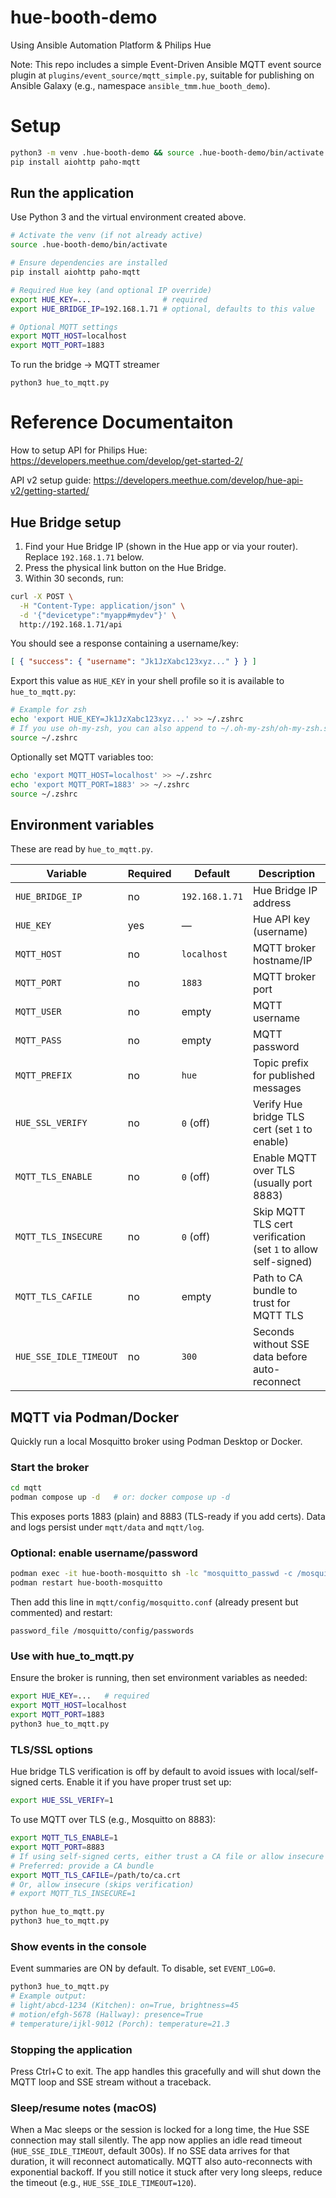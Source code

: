 # hue-booth-demo
Using Ansible Automation Platform &amp; Philips Hue

Note: This repo includes a simple Event-Driven Ansible MQTT event source plugin at `plugins/event_source/mqtt_simple.py`, suitable for publishing on Ansible Galaxy (e.g., namespace `ansible_tmm.hue_booth_demo`).

# Setup

```bash
python3 -m venv .hue-booth-demo && source .hue-booth-demo/bin/activate
pip install aiohttp paho-mqtt
```

## Run the application

Use Python 3 and the virtual environment created above.

```bash
# Activate the venv (if not already active)
source .hue-booth-demo/bin/activate

# Ensure dependencies are installed
pip install aiohttp paho-mqtt

# Required Hue key (and optional IP override)
export HUE_KEY=...                # required
export HUE_BRIDGE_IP=192.168.1.71 # optional, defaults to this value

# Optional MQTT settings
export MQTT_HOST=localhost
export MQTT_PORT=1883
```

To run the bridge -> MQTT streamer
```
python3 hue_to_mqtt.py
```

# Reference Documentaiton

How to setup API for Philips Hue: https://developers.meethue.com/develop/get-started-2/

API v2 setup guide: https://developers.meethue.com/develop/hue-api-v2/getting-started/

## Hue Bridge setup

1. Find your Hue Bridge IP (shown in the Hue app or via your router). Replace `192.168.1.71` below.
2. Press the physical link button on the Hue Bridge.
3. Within 30 seconds, run:

```bash
curl -X POST \
  -H "Content-Type: application/json" \
  -d '{"devicetype":"myapp#mydev"}' \
  http://192.168.1.71/api
```

You should see a response containing a username/key:

```json
[ { "success": { "username": "Jk1JzXabc123xyz..." } } ]
```

Export this value as `HUE_KEY` in your shell profile so it is available to `hue_to_mqtt.py`:

```bash
# Example for zsh
echo 'export HUE_KEY=Jk1JzXabc123xyz...' >> ~/.zshrc
# If you use oh-my-zsh, you can also append to ~/.oh-my-zsh/oh-my-zsh.sh
source ~/.zshrc
```

Optionally set MQTT variables too:

```bash
echo 'export MQTT_HOST=localhost' >> ~/.zshrc
echo 'export MQTT_PORT=1883' >> ~/.zshrc
source ~/.zshrc
```

## Environment variables

These are read by `hue_to_mqtt.py`.

| Variable       | Required | Default         | Description |
|----------------|----------|-----------------|-------------|
| `HUE_BRIDGE_IP`| no       | `192.168.1.71`  | Hue Bridge IP address |
| `HUE_KEY`      | yes      | —               | Hue API key (username) |
| `MQTT_HOST`    | no       | `localhost`     | MQTT broker hostname/IP |
| `MQTT_PORT`    | no       | `1883`          | MQTT broker port |
| `MQTT_USER`    | no       | empty           | MQTT username |
| `MQTT_PASS`    | no       | empty           | MQTT password |
| `MQTT_PREFIX`  | no       | `hue`           | Topic prefix for published messages |
| `HUE_SSL_VERIFY` | no    | `0` (off)       | Verify Hue bridge TLS cert (set `1` to enable) |
| `MQTT_TLS_ENABLE` | no   | `0` (off)       | Enable MQTT over TLS (usually port 8883) |
| `MQTT_TLS_INSECURE` | no | `0` (off)       | Skip MQTT TLS cert verification (set `1` to allow self-signed) |
| `MQTT_TLS_CAFILE` | no   | empty           | Path to CA bundle to trust for MQTT TLS |
| `HUE_SSE_IDLE_TIMEOUT` | no | `300`        | Seconds without SSE data before auto-reconnect |

## MQTT via Podman/Docker

Quickly run a local Mosquitto broker using Podman Desktop or Docker.

### Start the broker

```bash
cd mqtt
podman compose up -d   # or: docker compose up -d
```

This exposes ports 1883 (plain) and 8883 (TLS-ready if you add certs). Data and logs persist under `mqtt/data` and `mqtt/log`.

### Optional: enable username/password

```bash
podman exec -it hue-booth-mosquitto sh -lc "mosquitto_passwd -c /mosquitto/config/passwords mosuser"
podman restart hue-booth-mosquitto
```

Then add this line in `mqtt/config/mosquitto.conf` (already present but commented) and restart:

```
password_file /mosquitto/config/passwords
```

### Use with hue_to_mqtt.py

Ensure the broker is running, then set environment variables as needed:

```bash
export HUE_KEY=...   # required
export MQTT_HOST=localhost
export MQTT_PORT=1883
python3 hue_to_mqtt.py
```

### TLS/SSL options

Hue bridge TLS verification is off by default to avoid issues with local/self-signed certs. Enable it if you have proper trust set up:

```bash
export HUE_SSL_VERIFY=1
```

To use MQTT over TLS (e.g., Mosquitto on 8883):

```bash
export MQTT_TLS_ENABLE=1
export MQTT_PORT=8883
# If using self-signed certs, either trust a CA file or allow insecure
# Preferred: provide a CA bundle
export MQTT_TLS_CAFILE=/path/to/ca.crt
# Or, allow insecure (skips verification)
# export MQTT_TLS_INSECURE=1

python hue_to_mqtt.py
python3 hue_to_mqtt.py
```

### Show events in the console

Event summaries are ON by default. To disable, set `EVENT_LOG=0`.

```bash
python3 hue_to_mqtt.py
# Example output:
# light/abcd-1234 (Kitchen): on=True, brightness=45
# motion/efgh-5678 (Hallway): presence=True
# temperature/ijkl-9012 (Porch): temperature=21.3
```

### Stopping the application

Press Ctrl+C to exit. The app handles this gracefully and will shut down the MQTT loop and SSE stream without a traceback.

### Sleep/resume notes (macOS)

When a Mac sleeps or the session is locked for a long time, the Hue SSE connection may stall silently. The app now applies an idle read timeout (`HUE_SSE_IDLE_TIMEOUT`, default 300s). If no SSE data arrives for that duration, it will reconnect automatically. MQTT also auto-reconnects with exponential backoff. If you still notice it stuck after very long sleeps, reduce the timeout (e.g., `HUE_SSE_IDLE_TIMEOUT=120`).